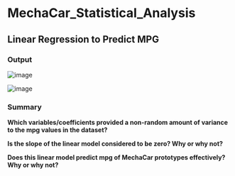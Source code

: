 # MechaCar_Statistical_Analysis


## Linear Regression to Predict MPG

### Output
![image](https://user-images.githubusercontent.com/31812730/206930212-e7fedc6b-7a13-4ef9-a88f-6349393f78d7.png)

![image](https://user-images.githubusercontent.com/31812730/206930241-8b872ad8-2a4d-4fdb-a3e4-a3b36e74cc59.png)


### Summary


**Which variables/coefficients provided a non-random amount of variance to the mpg values in the dataset?**

**Is the slope of the linear model considered to be zero? Why or why not?**

**Does this linear model predict mpg of MechaCar prototypes effectively? Why or why not?**
